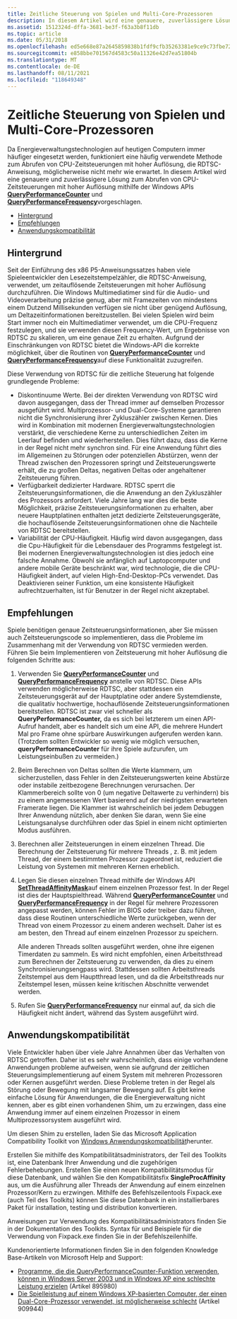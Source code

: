 ```yaml
---
title: Zeitliche Steuerung von Spielen und Multi-Core-Prozessoren
description: In diesem Artikel wird eine genauere, zuverlässigere Lösung zum Abrufen von CPU-Zeitsteuerungen mit hoher Auflösung mithilfe der Windows APIs QueryPerformanceCounter und QueryPerformanceFrequency vorgeschlagen.
ms.assetid: 1512324d-dffa-3681-be3f-f63a3b8f11db
ms.topic: article
ms.date: 05/31/2018
ms.openlocfilehash: ed5e668e87a2645859838b1fdf9cfb35263381e9ce9c73fbe72232ad3d3a46cd
ms.sourcegitcommit: e858bbe701567d4583c50a11326e42d7ea51804b
ms.translationtype: MT
ms.contentlocale: de-DE
ms.lasthandoff: 08/11/2021
ms.locfileid: "118649348"
---
```

# <a name="game-timing-and-multicore-processors"></a>Zeitliche Steuerung von Spielen und Multi-Core-Prozessoren

Da Energieverwaltungstechnologien auf heutigen Computern immer häufiger eingesetzt werden, funktioniert eine häufig verwendete Methode zum Abrufen von CPU-Zeitsteuerungen mit hoher Auflösung, die RDTSC-Anweisung, möglicherweise nicht mehr wie erwartet. In diesem Artikel wird eine genauere und zuverlässigere Lösung zum Abrufen von CPU-Zeitsteuerungen mit hoher Auflösung mithilfe der Windows APIs [**QueryPerformanceCounter**](/windows/win32/api/profileapi/nf-profileapi-queryperformancecounter) und [**QueryPerformanceFrequency**](/windows/win32/api/profileapi/nf-profileapi-queryperformancefrequency)vorgeschlagen.

-   [Hintergrund](#background)
-   [Empfehlungen](#recommendations)
-   [Anwendungskompatibilität](#application-compatibility)

## <a name="background"></a>Hintergrund

Seit der Einführung des x86 P5-Anweisungssatzes haben viele Spieleentwickler den Lesezeitstempelzähler, die RDTSC-Anweisung, verwendet, um zeitauflösende Zeitsteuerungen mit hoher Auflösung durchzuführen. Die Windows Multimediatimer sind für die Audio- und Videoverarbeitung präzise genug, aber mit Framezeiten von mindestens einem Dutzend Millisekunden verfügen sie nicht über genügend Auflösung, um Deltazeitinformationen bereitzustellen. Bei vielen Spielen wird beim Start immer noch ein Multimediatimer verwendet, um die CPU-Frequenz festzulegen, und sie verwenden diesen Frequency-Wert, um Ergebnisse von RDTSC zu skalieren, um eine genaue Zeit zu erhalten. Aufgrund der Einschränkungen von RDTSC bietet die Windows-API die korrekte möglichkeit, über die Routinen von [**QueryPerformanceCounter**](/windows/win32/api/profileapi/nf-profileapi-queryperformancecounter) und [**QueryPerformanceFrequency**](/windows/win32/api/profileapi/nf-profileapi-queryperformancefrequency)auf diese Funktionalität zuzugreifen.

Diese Verwendung von RDTSC für die zeitliche Steuerung hat folgende grundlegende Probleme:

-   Diskontinuume Werte. Bei der direkten Verwendung von RDTSC wird davon ausgegangen, dass der Thread immer auf demselben Prozessor ausgeführt wird. Multiprozessor- und Dual-Core-Systeme garantieren nicht die Synchronisierung ihrer Zykluszähler zwischen Kernen. Dies wird in Kombination mit modernen Energieverwaltungstechnologien verstärkt, die verschiedene Kerne zu unterschiedlichen Zeiten im Leerlauf befinden und wiederherstellen. Dies führt dazu, dass die Kerne in der Regel nicht mehr synchron sind. Für eine Anwendung führt dies im Allgemeinen zu Störungen oder potenziellen Abstürzen, wenn der Thread zwischen den Prozessoren springt und Zeitsteuerungswerte erhält, die zu großen Deltas, negativen Deltas oder angehaltener Zeitsteuerung führen.
-   Verfügbarkeit dedizierter Hardware. RDTSC sperrt die Zeitsteuerungsinformationen, die die Anwendung an den Zykluszähler des Prozessors anfordert. Viele Jahre lang war dies die beste Möglichkeit, präzise Zeitsteuerungsinformationen zu erhalten, aber neuere Hauptplatinen enthalten jetzt dedizierte Zeitsteuerungsgeräte, die hochauflösende Zeitsteuerungsinformationen ohne die Nachteile von RDTSC bereitstellen.
-   Variabilität der CPU-Häufigkeit. Häufig wird davon ausgegangen, dass die Cpu-Häufigkeit für die Lebensdauer des Programms festgelegt ist. Bei modernen Energieverwaltungstechnologien ist dies jedoch eine falsche Annahme. Obwohl sie anfänglich auf Laptopcomputer und andere mobile Geräte beschränkt war, wird technologie, die die CPU-Häufigkeit ändert, auf vielen High-End-Desktop-PCs verwendet. Das Deaktivieren seiner Funktion, um eine konsistente Häufigkeit aufrechtzuerhalten, ist für Benutzer in der Regel nicht akzeptabel.

## <a name="recommendations"></a>Empfehlungen

Spiele benötigen genaue Zeitsteuerungsinformationen, aber Sie müssen auch Zeitsteuerungscode so implementieren, dass die Probleme im Zusammenhang mit der Verwendung von RDTSC vermieden werden. Führen Sie beim Implementieren von Zeitsteuerung mit hoher Auflösung die folgenden Schritte aus:

1.  Verwenden Sie [**QueryPerformanceCounter**](/windows/win32/api/profileapi/nf-profileapi-queryperformancecounter) und [**QueryPerformanceFrequency**](/windows/win32/api/profileapi/nf-profileapi-queryperformancefrequency) anstelle von RDTSC. Diese APIs verwenden möglicherweise RDTSC, aber stattdessen ein Zeitsteuerungsgerät auf der Hauptplatine oder andere Systemdienste, die qualitativ hochwertige, hochauflösende Zeitsteuerungsinformationen bereitstellen. RDTSC ist zwar viel schneller als **QueryPerformanceCounter,** da es sich bei letzterem um einen API-Aufruf handelt, aber es handelt sich um eine API, die mehrere Hundert Mal pro Frame ohne spürbare Auswirkungen aufgerufen werden kann. (Trotzdem sollten Entwickler so wenig wie möglich versuchen, **queryPerformanceCounter** für ihre Spiele aufzurufen, um Leistungseinbußen zu vermeiden.)
2.  Beim Berechnen von Deltas sollten die Werte klammern, um sicherzustellen, dass Fehler in den Zeitsteuerungswerten keine Abstürze oder instabile zeitbezogene Berechnungen verursachen. Der Klammerbereich sollte von 0 (um negative Deltawerte zu verhindern) bis zu einem angemessenen Wert basierend auf der niedrigsten erwarteten Framerate liegen. Die Klammer ist wahrscheinlich bei jedem Debuggen Ihrer Anwendung nützlich, aber denken Sie daran, wenn Sie eine Leistungsanalyse durchführen oder das Spiel in einem nicht optimierten Modus ausführen.
3.  Berechnen aller Zeitsteuerungen in einem einzelnen Thread. Die Berechnung der Zeitsteuerung für mehrere Threads , z. B. mit jedem Thread, der einem bestimmten Prozessor zugeordnet ist, reduziert die Leistung von Systemen mit mehreren Kernen erheblich.
4.  Legen Sie diesen einzelnen Thread mithilfe der Windows API [**SetThreadAffinityMask**](/windows/win32/api/winbase/nf-winbase-setthreadaffinitymask)auf einem einzelnen Prozessor fest. In der Regel ist dies der Hauptspielthread. Während [**QueryPerformanceCounter**](/windows/win32/api/profileapi/nf-profileapi-queryperformancecounter) und [**QueryPerformanceFrequency**](/windows/win32/api/profileapi/nf-profileapi-queryperformancefrequency) in der Regel für mehrere Prozessoren angepasst werden, können Fehler im BIOS oder treiber dazu führen, dass diese Routinen unterschiedliche Werte zurückgeben, wenn der Thread von einem Prozessor zu einem anderen wechselt. Daher ist es am besten, den Thread auf einem einzelnen Prozessor zu speichern.

    Alle anderen Threads sollten ausgeführt werden, ohne ihre eigenen Timerdaten zu sammeln. Es wird nicht empfohlen, einen Arbeitsthread zum Berechnen der Zeitsteuerung zu verwenden, da dies zu einem Synchronisierungsengpass wird. Stattdessen sollten Arbeitsthreads Zeitstempel aus dem Hauptthread lesen, und da die Arbeitsthreads nur Zeitstempel lesen, müssen keine kritischen Abschnitte verwendet werden.

5.  Rufen Sie [**QueryPerformanceFrequency**](/windows/win32/api/profileapi/nf-profileapi-queryperformancefrequency) nur einmal auf, da sich die Häufigkeit nicht ändert, während das System ausgeführt wird.

## <a name="application-compatibility"></a>Anwendungskompatibilität

Viele Entwickler haben über viele Jahre Annahmen über das Verhalten von RDTSC getroffen. Daher ist es sehr wahrscheinlich, dass einige vorhandene Anwendungen probleme aufweisen, wenn sie aufgrund der zeitlichen Steuerungsimplementierung auf einem System mit mehreren Prozessoren oder Kernen ausgeführt werden. Diese Probleme treten in der Regel als Störung oder Bewegung mit langsamer Bewegung auf. Es gibt keine einfache Lösung für Anwendungen, die die Energieverwaltung nicht kennen, aber es gibt einen vorhandenen Shim, um zu erzwingen, dass eine Anwendung immer auf einem einzelnen Prozessor in einem Multiprozessorsystem ausgeführt wird.

Um diesen Shim zu erstellen, laden Sie das Microsoft Application Compatibility Toolkit von [Windows Anwendungskompatibilität](/archive/blogs/yongrhee/download-application-compatibility-toolkit-act-for-windows-10)herunter.

Erstellen Sie mithilfe des Kompatibilitätsadministrators, der Teil des Toolkits ist, eine Datenbank Ihrer Anwendung und die zugehörigen Fehlerbehebungen. Erstellen Sie einen neuen Kompatibilitätsmodus für diese Datenbank, und wählen Sie den Kompatibilitätsfix **SingleProcAffinity** aus, um die Ausführung aller Threads der Anwendung auf einem einzelnen Prozessor/Kern zu erzwingen. Mithilfe des Befehlszeilentools Fixpack.exe (auch Teil des Toolkits) können Sie diese Datenbank in ein installierbares Paket für installation, testing und distribution konvertieren.

Anweisungen zur Verwendung des Kompatibilitätsadministrators finden Sie in der Dokumentation des Toolkits. Syntax für und Beispiele für die Verwendung von Fixpack.exe finden Sie in der Befehlszeilenhilfe.

Kundenorientierte Informationen finden Sie in den folgenden Knowledge Base-Artikeln von Microsoft Help and Support:

-   [Programme, die die QueryPerformanceCounter-Funktion verwenden, können in Windows Server 2003 und in Windows XP eine schlechte Leistung erzielen](https://support.microsoft.com/kb/895980) (Artikel 895980)
-   [Die Spielleistung auf einem Windows XP-basierten Computer, der einen Dual-Core-Prozessor verwendet, ist möglicherweise schlecht](https://support.microsoft.com/kb/909944) (Artikel 909944)

 

 
